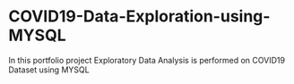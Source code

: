 # COVID19-Data-Exploration-using-MYSQL
In this portfolio project Exploratory Data Analysis is performed on COVID19 Dataset using MYSQL
